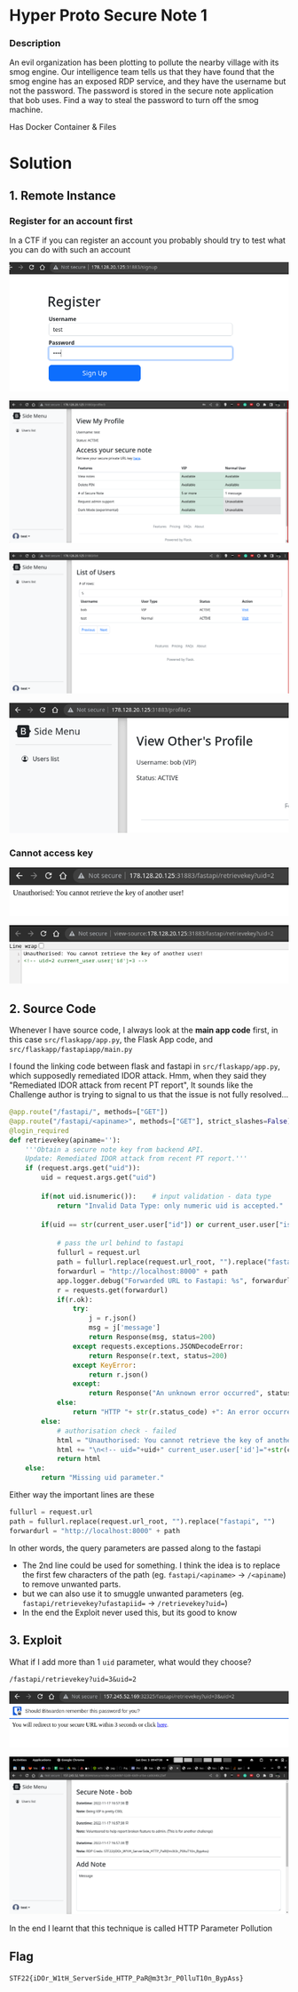 # Hyper Proto Secure Note 1

### Description

An evil organization has been plotting to pollute the nearby village with its smog engine. Our intelligence team tells us that they have found that the smog engine has an exposed RDP service, and they have the username but not the password. The password is stored in the secure note application that bob uses. Find a way to steal the password to turn off the smog machine.

Has Docker Container & Files

# Solution

## 1. Remote Instance

### Register for an account first

In a CTF if you can register an account you probably should try to test what you can do with such an account

<!--![[Web/Hyper Proto Secure Note 1/1.png]]-->
![](1.png)


<!--![[Web/Hyper Proto Secure Note 1/3.png]]-->
![](3.png)

<!--![[4.png]]-->
![](4.png)

<!--![[5.png]]-->
![](5.png)

### Cannot access key

<!--![[Web/Hyper Proto Secure Note 1/2.png]]-->
![](2.png)

<!--![[6.png]]-->
![](6.png)

## 2. Source Code

Whenever I have source code, I always look at the **main app code** first, in this case
 `src/flaskapp/app.py`, the Flask App code, and `src/flaskapp/fastapiapp/main.py`

I found the linking code between flask and fastapi in `src/flaskapp/app.py`, which supposedly remediated IDOR attack. Hmm, when they said they "Remediated IDOR attack from recent PT report", It sounds like the Challenge author is trying to signal to us that the issue is not fully resolved...

```python
@app.route("/fastapi/", methods=["GET"])
@app.route("/fastapi/<apiname>", methods=["GET"], strict_slashes=False)
@login_required
def retrievekey(apiname=''):
    '''Obtain a secure note key from backend API. 
    Update: Remediated IDOR attack from recent PT report.'''
    if (request.args.get("uid")):
        uid = request.args.get("uid")  

        if(not uid.isnumeric()):    # input validation - data type
            return "Invalid Data Type: only numeric uid is accepted."
            
        if(uid == str(current_user.user["id"]) or current_user.user["isadmin"]):    # Authorisation check to prevent IDOR.

            # pass the url behind to fastapi
            fullurl = request.url 
            path = fullurl.replace(request.url_root, "").replace("fastapi", "")
            forwardurl = "http://localhost:8000" + path
            app.logger.debug("Forwarded URL to Fastapi: %s", forwardurl)
            r = requests.get(forwardurl)
            if(r.ok):
                try:
                    j = r.json()
                    msg = j['message']
                    return Response(msg, status=200)
                except requests.exceptions.JSONDecodeError:
                    return Response(r.text, status=200)
                except KeyError:
                    return r.json()
                except:
                    return Response("An unknown error occurred", status=500)
            else:
                return "HTTP "+ str(r.status_code) +": An error occurred"
        else:
            # authorisation check - failed
            html = "Unauthorised: You cannot retrieve the key of another user!"
            html += "\n<!-- uid="+uid+" current_user.user['id']="+str(current_user.user["id"])+" -->"
            return html
    else:
        return "Missing uid parameter."
```

Either way the important lines are these

```python
fullurl = request.url 
path = fullurl.replace(request.url_root, "").replace("fastapi", "")
forwardurl = "http://localhost:8000" + path
```

In other words, the query parameters are passed along to the fastapi

- The 2nd line could be used for something. I think the idea is to replace the first few characters of the path (eg. `fastapi/<apiname>` -> `/<apiname`) to remove unwanted parts.
- but we can also use it to smuggle unwanted parameters (eg. `fastapi/retrievekey?ufastapiid=` -> `/retrievekey?uid=`)
- In the end the Exploit never used this, but its good to know

## 3. Exploit

What if I add more than 1 `uid` parameter, what would they choose?

```
/fastapi/retrievekey?uid=3&uid=2
```

<!--![[7.png]]-->
![](7.png)

<!--![[8.png]]-->
![](8.png)

In the end I learnt that this technique is called HTTP Parameter Pollution

## Flag

`STF22{iDOr_W1tH_ServerSide_HTTP_PaR@m3t3r_P0lluT10n_BypAss}`